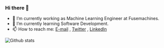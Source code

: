 ### Hi there 👋

<!--
**anishdulal/anishdulal** is a ✨ _special_ ✨ repository because its `README.md` (this file) appears on your GitHub profile.

Here are some ideas to get you started:-->

- 🔭 I’m currently working as Machine Learning Engineer at Fusemachines.
- 🌱 I’m currently learning Software Development.
- 📫 How to reach me: 
	[E-mail](mailto://anishdulal98@gmail.com) , [Twitter](https://twitter.com/_anishdulal) , [LinkedIn](https://www.linkedin.com/in/anish-d-a5a515176/) 
	
![Github stats](https://github-readme-stats.vercel.app/api?username=anishdulal&&show_icons=true&title_color=ffffff&icon_color=bb2acf&text_color=daf7dc&bg_color=151515&count_private=true)
<!--
- 👯 I’m looking to collaborate on ...
- 🤔 I’m looking for help with ...
- 💬 Ask me about ...
- 📫 How to reach me: ...
- 😄 Pronouns: ...
- ⚡ Fun fact: ...
-->
